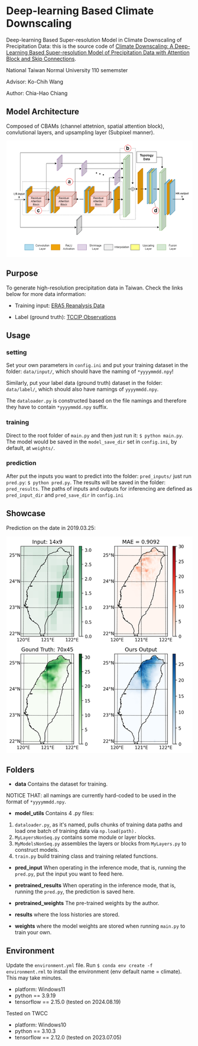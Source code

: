 # Deep-learning Based Climate Downscaling
Deep-learning Based Super-resolution Model in Climate Downscaling of Precipitation Data: this is the source code of [Climate Downscaling: A Deep-Learning Based Super-resolution Model of Precipitation Data with Attention Block and Skip Connections](https://arxiv.org/abs/2403.17847).

National Taiwan Normal University 110 sememster

Advisor: Ko-Chih Wang

Author: Chia-Hao Chiang

## Model Architecture
Composed of CBAMs (channel attetnion, spatial attention block), convlutional layers, and upsampling layer (Subpixel manner).

![image](model_arch.PNG)

## Purpose
To generate high-resolution precipitation data in Taiwan. Check the links below for more data information:

- Training input: [ERA5 Reanalysis Data](https://cds.climate.copernicus.eu/cdsapp#!/dataset/reanalysis-era5-single-levels?tab=overview)

- Label (ground truth): [TCCIP Observations](https://tccip.ncdr.nat.gov.tw/ds_03.aspx)


## Usage
### setting
Set your own parameters in `config.ini` and put your training dataset in the folder: `data/input/`, which should have the naming of `*yyyymmdd.npy`!

Similarly, put your label data (ground truth) dataset in the folder: `data/label/`, which should also have namings of `yyyymmdd.npy`.

The `dataloader.py` is constructed based on the file namings and therefore they have to contain `*yyyymmdd.npy` suffix.

### training
Direct to the root folder of `main.py` and then just run it: `$ python main.py`. 
The model would be saved in the `model_save_dir` set in `config.ini`, by default, at `weights/`.

### prediction
After put the inputs you want to predict into the folder: `pred_inputs/`
just run `pred.py`: `$ python pred.py`. The results will be saved in the folder: `pred_results`.
The paths of inputs and outputs for inferencing are defined as `pred_input_dir` and `pred_save_dir` in `config.ini`

## Showcase
Prediction on the date in 2019.03.25:

![image](Example_20190325.png)



## Folders

- **data**
Contains the dataset for training.

NOTICE THAT: all namings are currently hard-coded to be used in the format of `*yyyymmdd.npy`.

- **model_utils**
Contains 4 .py files:
1. `dataloader.py`, as it's named, pulls chunks of training data paths and load one batch of training data via `np.load(path).` 
2. `MyLayersNonSeq.py` contains some module or layer blocks.
3. `MyModelsNonSeq.py` assembles the layers or blocks from `MyLayers.py` to construct models.
4. `train.py` build training class and training related functions.

- **pred_input**
When operating in the inference mode, that is, running the `pred.py`, put the input you want to feed here.

- **pretrained_results**
When operating in the inference mode, that is, running the `pred.py`, the prediction is saved here.

- **pretrained_weights**
The pre-trained weights by the author.

- **results**
where the loss histories are stored.

- **weights**
where the model weights are stored when running `main.py` to train your own.

## Environment
Update the `environment.yml` file. Run `$ conda env create -f environment.rml` to install the environment (env default name = climate). This may take minutes.

- platform: Windows11
- python == 3.9.19
- tensorflow == 2.15.0
(tested on 2024.08.19)

Tested on TWCC
- platform: Windows10
- python == 3.10.3
- tensorflow == 2.12.0
(tested on 2023.07.05)
